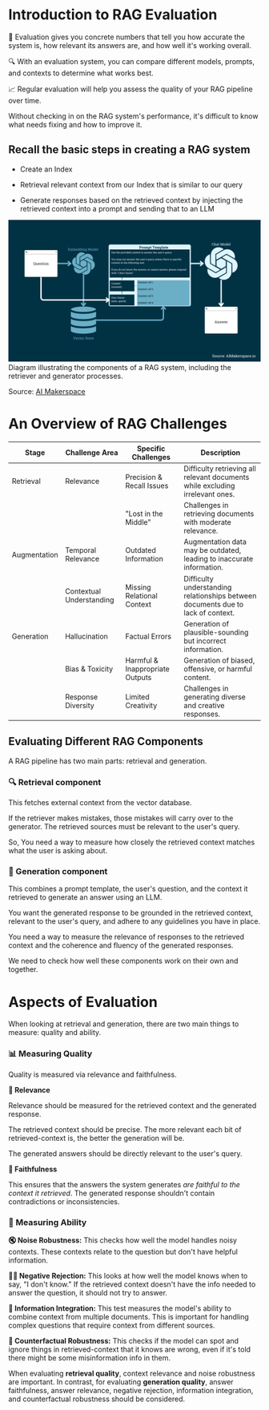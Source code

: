 # Introduction to RAG Evaluation

📏 Evaluation gives you concrete numbers that tell you how accurate the system is, how relevant its answers are, and how well it's working overall.

🔍 With an evaluation system, you can compare different models, prompts, and contexts to determine what works best.

📈 Regular evaluation will help you assess the quality of your RAG pipeline over time.

Without checking in on the RAG system's performance, it's difficult to know what needs fixing and how to improve it.

## Recall the basic steps in creating a RAG system

 - Create an Index

 - Retrieval relevant context from our Index that is similar to our query

 - Generate responses based on the retrieved context by injecting the retrieved context into a prompt and sending that to an LLM

<img src="../image_assets/rag_system_diagram.png">
Diagram illustrating the components of a RAG system, including the retriever and generator processes. 

Source: [AI Makerspace](https://youtu.be/Anr1br0lLz8)

# An Overview of RAG Challenges

| Stage        | Challenge Area            | Specific Challenges          | Description                                                                 |
|--------------|---------------------------|------------------------------|-----------------------------------------------------------------------------|
| Retrieval    | Relevance                 | Precision & Recall Issues    | Difficulty retrieving all relevant documents while excluding irrelevant ones. |
|              |                           | "Lost in the Middle"         | Challenges in retrieving documents with moderate relevance.                  |
| Augmentation | Temporal Relevance        | Outdated Information         | Augmentation data may be outdated, leading to inaccurate information.        |
|              | Contextual Understanding  | Missing Relational Context   | Difficulty understanding relationships between documents due to lack of context. |
| Generation   | Hallucination             | Factual Errors               | Generation of plausible-sounding but incorrect information.                  |
|              | Bias & Toxicity           | Harmful & Inappropriate Outputs | Generation of biased, offensive, or harmful content.                        |
|              | Response Diversity        | Limited Creativity           | Challenges in generating diverse and creative responses.                     |

## Evaluating Different RAG Components

A RAG pipeline has two main parts: retrieval and generation.

### **🔍 Retrieval component**

This fetches external context from the vector database.

If the retriever makes mistakes, those mistakes will carry over to the generator. The retrieved sources must be relevant to the user's query.

So, You need a way to measure how closely the retrieved context matches what the user is asking about.

### **🤖 Generation component**

This combines a prompt template, the user's question, and the context it retrieved to generate an answer using an LLM. 

You want the generated response to be grounded in the retrieved context, relevant to the user's query, and adhere to any guidelines you have in place.

You need a way to measure the relevance of responses to the retrieved context and the coherence and fluency of the generated responses.

We need to check how well these components work on their own and 
together.

# Aspects of Evaluation

When looking at retrieval and generation, there are two main things to measure: quality and ability.

### 📊 Measuring Quality

Quality is measured via relevance and faithfulness.

 **🎯 Relevance** 
 
 Relevance should be measured for the retrieved context and the generated response.
 
 The retrieved context should be precise. The more relevant each bit of retrieved-context is, the better the generation will be.

 The generated answers should be directly relevant to the user's query.

 **🤝 Faithfulness** 
 
 This ensures that the answers the system generates *are faithful to the context it retrieved*. The generated response shouldn't contain contradictions or inconsistencies.

### 🏹 Measuring Ability

**🔇 Noise Robustness:** This checks how well the model handles noisy contexts. These contexts relate to the question but don't have helpful information.

**🙅‍♂️ Negative Rejection:** This looks at how well the model knows when to say, "I don't know." If the retrieved context doesn't have the info needed to answer the question, it should not try to answer.

**🧩 Information Integration:** This test measures the model's ability to combine context from multiple documents. This is important for handling complex questions that require context from different sources.

**🔮 Counterfactual Robustness:** This checks if the model can spot and ignore things in retrieved-context that it knows are wrong, even if it's told there might be some misinformation info in them.

When evaluating **retrieval quality**, context relevance and noise robustness are important. In contrast, for evaluating **generation quality**, answer faithfulness, answer relevance, negative rejection, information integration, and counterfactual robustness should be considered.